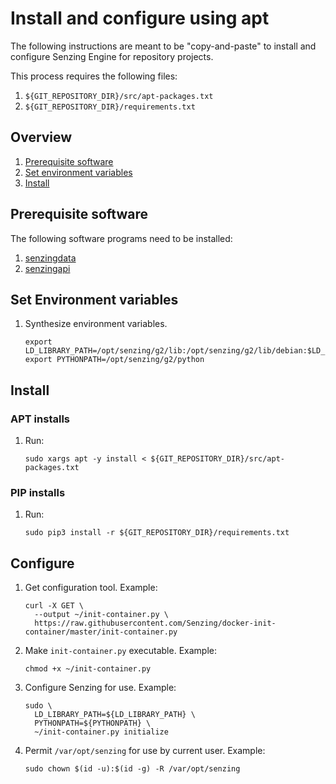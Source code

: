 # Install and configure using apt

The following instructions are meant to be "copy-and-paste"
to install and configure Senzing Engine for repository projects.

This process requires the following files:

1. `${GIT_REPOSITORY_DIR}/src/apt-packages.txt`
1. `${GIT_REPOSITORY_DIR}/requirements.txt`

## Overview

1. [Prerequisite software](#prerequisite-software)
1. [Set environment variables](#set-environment-variables)
1. [Install](#install)

## Prerequisite software

The following software programs need to be installed:

1. [senzingdata](https://github.com/Senzing/knowledge-base/blob/master/HOWTO/install-senzing-data.md#ubuntu)
1. [senzingapi](https://github.com/Senzing/knowledge-base/blob/master/HOWTO/install-senzing-api.md#ubuntu)

## Set Environment variables

1. Synthesize environment variables.

    ```console
    export LD_LIBRARY_PATH=/opt/senzing/g2/lib:/opt/senzing/g2/lib/debian:$LD_LIBRARY_PATH
    export PYTHONPATH=/opt/senzing/g2/python
    ```

## Install

### APT installs

1. Run:

    ```console
    sudo xargs apt -y install < ${GIT_REPOSITORY_DIR}/src/apt-packages.txt
    ```

### PIP installs

1. Run:

    ```console
    sudo pip3 install -r ${GIT_REPOSITORY_DIR}/requirements.txt
    ```

## Configure

1. Get configuration tool.
   Example:

    ```console
    curl -X GET \
      --output ~/init-container.py \
      https://raw.githubusercontent.com/Senzing/docker-init-container/master/init-container.py
    ```

1. Make `init-container.py` executable.
   Example:

    ```console
    chmod +x ~/init-container.py
    ```

1. Configure Senzing for use.
   Example:

    ```console
    sudo \
      LD_LIBRARY_PATH=${LD_LIBRARY_PATH} \
      PYTHONPATH=${PYTHONPATH} \
      ~/init-container.py initialize
    ```

1. Permit `/var/opt/senzing` for use by current user.
   Example:

    ```console
    sudo chown $(id -u):$(id -g) -R /var/opt/senzing
    ```
